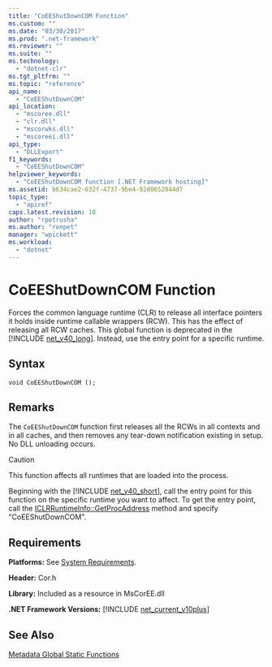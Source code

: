 ```yaml
---
title: "CoEEShutDownCOM Function"
ms.custom: ""
ms.date: "03/30/2017"
ms.prod: ".net-framework"
ms.reviewer: ""
ms.suite: ""
ms.technology: 
  - "dotnet-clr"
ms.tgt_pltfrm: ""
ms.topic: "reference"
api_name: 
  - "CoEEShutDownCOM"
api_location: 
  - "mscoree.dll"
  - "clr.dll"
  - "mscorwks.dll"
  - "mscoreei.dll"
api_type: 
  - "DLLExport"
f1_keywords: 
  - "CoEEShutDownCOM"
helpviewer_keywords: 
  - "CoEEShutDownCOM function [.NET Framework hosting]"
ms.assetid: b634cae2-632f-4737-9be4-92d0652844d7
topic_type: 
  - "apiref"
caps.latest.revision: 18
author: "rpetrusha"
ms.author: "ronpet"
manager: "wpickett"
ms.workload: 
  - "dotnet"
---
```

# CoEEShutDownCOM Function
Forces the common language runtime (CLR) to release all interface pointers it holds inside runtime callable wrappers (RCW). This has the effect of releasing all RCW caches. This global function is deprecated in the [!INCLUDE [net_v40_long](../../../../includes/net-v40-long-md.md)]. Instead, use the entry point for a specific runtime.  
  
## Syntax  
  
```  
void CoEEShutDownCOM ();  
```  
  
## Remarks  
 The `CoEEShutDownCOM` function first releases all the RCWs in all contexts and in all caches, and then removes any tear-down notification existing in setup. No DLL unloading occurs.  
  
> [!CAUTION]
>  This function affects all runtimes that are loaded into the process.  
  
 Beginning with the [!INCLUDE [net_v40_short](../../../../includes/net-v40-short-md.md)], call the entry point for this function on the specific runtime you want to affect. To get the entry point, call the [ICLRRuntimeInfo::GetProcAddress](../../../../docs/framework/unmanaged-api/hosting/iclrruntimeinfo-getprocaddress-method.md) method and specify "CoEEShutDownCOM".  
  
## Requirements  
 **Platforms:** See [System Requirements](../../../../docs/framework/get-started/system-requirements.md).  
  
 **Header:** Cor.h  
  
 **Library:** Included as a resource in MsCorEE.dll  
  
 **.NET Framework Versions:** [!INCLUDE [net_current_v10plus](../../../../includes/net-current-v10plus-md.md)]  
  
## See Also  
 [Metadata Global Static Functions](../../../../docs/framework/unmanaged-api/metadata/metadata-global-static-functions.md)
